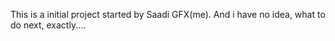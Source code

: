 This is a initial project started by Saadi GFX(me).
And i have no idea, what to do next, exactly....
